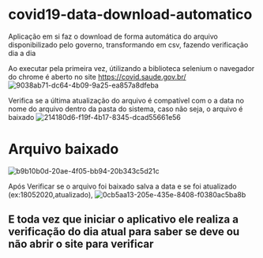 # covid19-data-download-automatico
Aplicação em si faz o download de forma automática do arquivo disponibilizado pelo governo, transformando em csv, fazendo verificação dia a dia 



Ao executar pela primeira vez, útilizando a biblioteca selenium o navegador do chrome é aberto no site https://covid.saude.gov.br/ 
![9038ab71-dc64-4b09-9a25-ea857a8dfeba](https://user-images.githubusercontent.com/62525983/82153352-4cf87600-983d-11ea-8972-67eebbf659ab.jpg)

Verifica se a última atualização do arquivo é compatível com o a data no nome do arquivo dentro da pasta do sistema, caso não seja, o arquivo é baixado
![214180d6-f19f-4b17-8345-dcad55661e56](https://user-images.githubusercontent.com/62525983/82153362-597cce80-983d-11ea-8ccb-cf107f188b44.jpg)

# Arquivo baixado
![b9b10b0d-20ae-4f05-bb94-20b343c5d21c](https://user-images.githubusercontent.com/62525983/82153440-cbedae80-983d-11ea-9dad-6889ba1c9a7f.jpg)

Após Verificar se o arquivo foi baixado salva a data e se foi atualizado (ex:18052020,atualizado), 
![0cb5aa13-205e-435e-8408-f0380ac5ba8b](https://user-images.githubusercontent.com/62525983/82153369-600b4600-983d-11ea-9bbf-5be6a696701f.jpg)

<h2>E toda vez que iniciar o aplicativo ele realiza a verificação do dia atual para saber se deve ou não abrir o site para verificar<h2>

